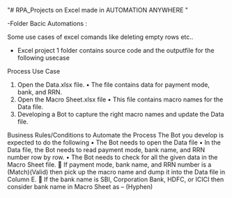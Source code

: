 "# RPA_Projects on Excel made in AUTOMATION ANYWHERE " 

-Folder Bacic Automations :

Some use cases of excel comands like deleting empty rows etc..

- Excel project 1 folder contains source code and the outputfile for the following usecase

Process Use Case
1.	Open the Data.xlsx file.
•	The file contains data for payment mode, bank, and RRN.
2.	Open the Macro Sheet.xlsx file
•	This file contains macro names for the Data file.
3.	Developing a Bot to capture the right macro names and update the Data file.

Business Rules/Conditions to Automate the Process
The Bot you develop is expected to do the following
•	The Bot needs to open the Data file
•	In the Data file, the Bot needs to read payment mode, bank name, and RRN number row by row.
•	The Bot needs to check for all the given data in the Macro Sheet file.
	If payment mode, bank name, and RRN number is a (Match)(Valid) then pick up the macro name and dump it into the Data file in Column E.
	If the bank name is SBI, Corporation Bank, HDFC, or ICICI then consider bank name in Macro Sheet as – (Hyphen)

